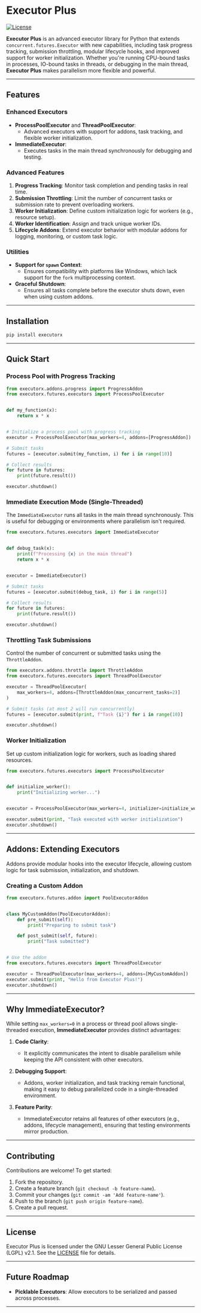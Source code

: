 
# Executor Plus

[![License](https://img.shields.io/badge/License-LGPLv2.1-blue.svg)](LICENSE)

**Executor Plus** is an advanced executor library for Python that extends `concurrent.futures.Executor` with new capabilities, including task progress tracking, submission throttling, modular lifecycle hooks, and improved support for worker initialization. Whether you're running CPU-bound tasks in processes, IO-bound tasks in threads, or debugging in the main thread, **Executor Plus** makes parallelism more flexible and powerful.

---

## Features

### Enhanced Executors
- **ProcessPoolExecutor** and **ThreadPoolExecutor**:
  - Advanced executors with support for addons, task tracking, and flexible worker initialization.
- **ImmediateExecutor**:
  - Executes tasks in the main thread synchronously for debugging and testing.

### Advanced Features
1. **Progress Tracking**: Monitor task completion and pending tasks in real time.
2. **Submission Throttling**: Limit the number of concurrent tasks or submission rate to prevent overloading workers.
3. **Worker Initialization**: Define custom initialization logic for workers (e.g., resource setup).
4. **Worker Identification**: Assign and track unique worker IDs.
5. **Lifecycle Addons**: Extend executor behavior with modular addons for logging, monitoring, or custom task logic.

### Utilities
- **Support for `spawn` Context**:
  - Ensures compatibility with platforms like Windows, which lack support for the `fork` multiprocessing context.
- **Graceful Shutdown**:
  - Ensures all tasks complete before the executor shuts down, even when using custom addons.

---

## Installation

```bash
pip install executorx
```

---

## Quick Start

### Process Pool with Progress Tracking

```python
from executorx.addons.progress import ProgressAddon
from executorx.futures.executors import ProcessPoolExecutor


def my_function(x):
    return x * x


# Initialize a process pool with progress tracking
executor = ProcessPoolExecutor(max_workers=4, addons=[ProgressAddon])

# Submit tasks
futures = [executor.submit(my_function, i) for i in range(10)]

# Collect results
for future in futures:
    print(future.result())

executor.shutdown()
```

### Immediate Execution Mode (Single-Threaded)

The `ImmediateExecutor` runs all tasks in the main thread synchronously. This is useful for debugging or environments where parallelism isn't required.

```python
from executorx.futures.executors import ImmediateExecutor


def debug_task(x):
    print(f"Processing {x} in the main thread")
    return x * x


executor = ImmediateExecutor()

# Submit tasks
futures = [executor.submit(debug_task, i) for i in range(5)]

# Collect results
for future in futures:
    print(future.result())

executor.shutdown()
```

### Throttling Task Submissions

Control the number of concurrent or submitted tasks using the `ThrottleAddon`.

```python
from executorx.addons.throttle import ThrottleAddon
from executorx.futures.executors import ThreadPoolExecutor

executor = ThreadPoolExecutor(
    max_workers=4, addons=[ThrottleAddon(max_concurrent_tasks=2)]
)

# Submit tasks (at most 2 will run concurrently)
futures = [executor.submit(print, f"Task {i}") for i in range(10)]

executor.shutdown()
```

### Worker Initialization

Set up custom initialization logic for workers, such as loading shared resources.

```python
from executorx.futures.executors import ProcessPoolExecutor


def initialize_worker():
    print("Initializing worker...")


executor = ProcessPoolExecutor(max_workers=4, initializer=initialize_worker)

executor.submit(print, "Task executed with worker initialization")
executor.shutdown()
```

---

## Addons: Extending Executors

Addons provide modular hooks into the executor lifecycle, allowing custom logic for task submission, initialization, and shutdown.

### Creating a Custom Addon

```python
from executorx.futures.addon import PoolExecutorAddon


class MyCustomAddon(PoolExecutorAddon):
    def pre_submit(self):
        print("Preparing to submit task")

    def post_submit(self, future):
        print("Task submitted")


# Use the addon
from executorx.futures.executors import ThreadPoolExecutor

executor = ThreadPoolExecutor(max_workers=4, addons=[MyCustomAddon])
executor.submit(print, "Hello from Executor Plus!")
executor.shutdown()
```

---

## Why ImmediateExecutor?

While setting `max_workers=0` in a process or thread pool allows single-threaded execution, **ImmediateExecutor** provides distinct advantages:

1. **Code Clarity**:
   - It explicitly communicates the intent to disable parallelism while keeping the API consistent with other executors.

2. **Debugging Support**:
   - Addons, worker initialization, and task tracking remain functional, making it easy to debug parallelized code in a single-threaded environment.

3. **Feature Parity**:
   - ImmediateExecutor retains all features of other executors (e.g., addons, lifecycle management), ensuring that testing environments mirror production.

---

## Contributing

Contributions are welcome! To get started:

1. Fork the repository.
2. Create a feature branch (`git checkout -b feature-name`).
3. Commit your changes (`git commit -am 'Add feature-name'`).
4. Push to the branch (`git push origin feature-name`).
5. Create a pull request.

---

## License

Executor Plus is licensed under the GNU Lesser General Public License (LGPL) v2.1. See the [LICENSE](LICENSE) file for details.

---

## Future Roadmap

- **Picklable Executors**: Allow executors to be serialized and passed across processes.

---
